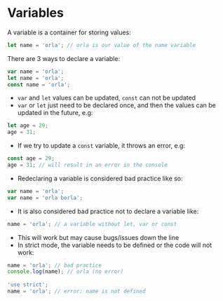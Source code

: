 # Variables

A variable is a container for storing values:

```javascript
let name = 'orla'; // orla is our value of the name variable

```

There are 3 ways to declare a variable:

```javascript
var name = 'orla'; 
let name = 'orla';
const name = 'orla';
```

* ```var``` and ```let``` values can be updated, ```const``` can not be updated
* ```var``` or ```let``` just need to be declared once, and then the values can be updated in the future, e.g:

```javascript
let age = 29;
age = 31;
```

* If we try to update a ```const``` variable, it throws an error, e.g:

```javascript
const age = 29;
age = 31; // will result in an error in the console
```
* Redeclaring a variable is considered bad practice like so:
```javascript
var name = 'orla';
var name = 'orla borla';
```

* It is also considered bad practice not to declare a variable like:
```javascript
name = 'orla'; // a variable without let, var or const
```
* This will work but may cause bugs/issues down the line
* In strict mode, the variable needs to be defined or the code will not work:
```javascript 
name = 'orla'; // bad practice
console.log(name); // orla (no error) 
  
'use strict';
name = 'orla'; // error: name is not defined
  ```